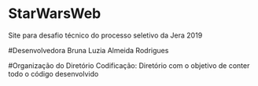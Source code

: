 # StarWarsWeb
Site para desafio técnico do processo seletivo da Jera 2019

#Desenvolvedora
Bruna Luzia Almeida Rodrigues

#Organização do Diretório
Codificação: Diretório com o objetivo de conter todo o código desenvolvido
